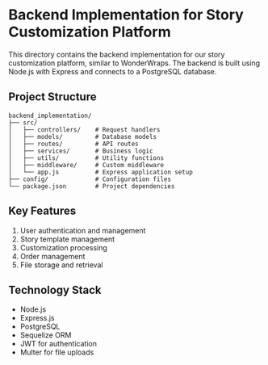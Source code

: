 # Backend Implementation for Story Customization Platform

This directory contains the backend implementation for our story customization platform, similar to WonderWraps. The backend is built using Node.js with Express and connects to a PostgreSQL database.

## Project Structure

```
backend_implementation/
├── src/
│   ├── controllers/    # Request handlers
│   ├── models/         # Database models
│   ├── routes/         # API routes
│   ├── services/       # Business logic
│   ├── utils/          # Utility functions
│   ├── middleware/     # Custom middleware
│   └── app.js          # Express application setup
├── config/             # Configuration files
└── package.json        # Project dependencies
```

## Key Features

1. User authentication and management
2. Story template management
3. Customization processing
4. Order management
5. File storage and retrieval

## Technology Stack

- Node.js
- Express.js
- PostgreSQL
- Sequelize ORM
- JWT for authentication
- Multer for file uploads
